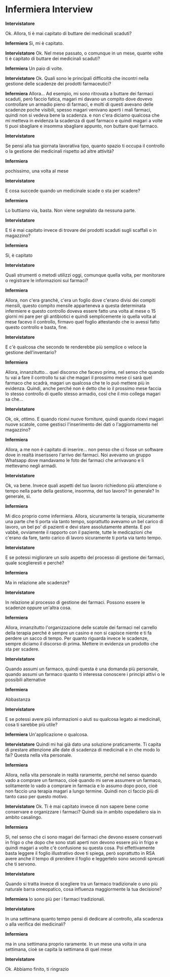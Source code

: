 # Infermiera Interview

**Intervistatore**

Ok. Allora, ti è mai capitato di buttare dei medicinali scaduti?

**Infermiera**
Sì, mi è capitato.

**Intervistatore**
Ok. Nel mese passato, o comunque in un mese, quante volte ti è capitato di buttare dei medicinali scaduti?

**Infermiera**
Un paio di volte.

**Intervistatore**
Ok. Quali sono le principali difficoltà che incontri nella gestione delle scadenze dei prodotti farmaceutici?

**Infermiera**
Allora... Ad esempio, mi sono ritrovata a buttare dei farmaci scaduti, però faccio fatica, magari mi davano un compito dove dovevo controllare un armadio pieno di farmaci, e molti di questi avevano delle scadenze poche visibili, spesso magari venivano aperti i mali farmaci, quindi non si vedeva bene la scadenza. e non c'era diciamo qualcosa che mi metteva in evidenza la scadenza di quel farmaco e quindi magari a volte ti puoi sbagliare e insomma sbagliare appunto, non buttare quel farmaco.

**Intervistatore**

Se pensi alla tua giornata lavorativa tipo, quanto spazio ti occupa il controllo o la gestione dei medicinali rispetto ad altre attività?

**Infermiera**

pochissimo, una volta al mese

**Intervistatore**

E cosa succede quando un medicinale scade o sta per scadere?

**Infermiera**

Lo buttiamo via, basta. Non viene segnalato da nessuna parte. 

**Intervistatore**

E ti è mai capitato invece di trovare dei prodotti scaduti sugli scaffali o in magazzino? 

**Infermiera**

Si, è capitato

**Intervistatore**

Quali strumenti o metodi utilizzi oggi, comunque quella volta, per monitorare o registrare le informazioni sui farmaci?

**Infermiera**

Allora, non c'era granchè, c'era un foglio dove c'erano divisi dei compiti mensili, questo compito mensile apparteneva a questa determinata infermiere e questo controllo doveva essere fatto una volta al mese o 15 giorni mi pare per gli antibiotici e quindi semplicemente io quella volta al mese facevo il controllo, firmavo quel foglio attestando che io avessi fatto questo controllo e basta, fine.

**Intervistatore**

E c'è qualcosa che secondo te renderebbe più semplice o veloce la gestione dell'inventario?

**Infermiera**

Allora, innanzitutto... quel discorso che facevo prima, nel senso che quando tu vai a fare il controllo tu sai che magari il prossimo mese ci sarà quel farmaco che scadrà, magari un qualcosa che te lo può mettere più in evidenza. Quindi, anche perché non è detto che io il prossimo mese faccia lo stesso controllo di quello stesso armadio, così che il mio collega magari sa che...

**Intervistatore**

Ok, ok, ottimo. E quando ricevi nuove forniture, quindi quando ricevi magari nuove scatole, come gestisci l'inserimento dei dati o l'aggiornamento nel magazzino?

**Infermiera**

Allora, a me non è capitato di inserire... non penso che ci fosse un software dove in realtà inserissero l'arrivo dei farmaci. Noi avevamo un gruppo Whatsapp dove mandavamo le foto dei farmaci che arrivavano e li mettevamo negli armadi.

**Intervistatore**

Ok, va bene. Invece quali aspetti del tuo lavoro richiedono più attenzione o tempo nella parte della gestione, insomma, del tuo lavoro? In generale? In generale, sì.

**Infermiera**

Mi dico proprio come infermiera. Allora, sicuramente la terapia, sicuramente una parte che ti porta via tanto tempo, soprattutto avevamo un bel carico di lavoro, un bel po' di pazienti e devi stare assolutamente attenta. E poi vabbè, ovviamente il rapporto con il paziente, tutte le medicazioni che c'erano da fare, tanto carico di lavoro sicuramente ti porta via tanto tempo.

**Intervistatore**

E se potessi migliorare un solo aspetto del processo di gestione dei farmaci, quale sceglieresti e perché?

**Infermiera**

Ma in relazione alle scadenze?

**Intervistatore**

In relazione al processo di gestione dei farmaci. Possono essere le scadenze oppure un'altra cosa.

**Infermiera**

Allora, innanzitutto l'organizzazione delle scatole dei farmaci nel carrello della terapia perché è sempre un casino e non si capisce niente e ti fa perdere un sacco di tempo. Per quanto riguarda invece le scadenze, sempre diciamo il discorso di prima. Mettere in evidenza un prodotto che sta per scadere.

**Intervistatore**

Quando assumi un farmaco, quindi questa è una domanda più personale, quando assumi un farmaco quanto ti interessa conoscere i principi attivi o le possibili alternative

**Infermiera** 

Abbastanza

**Intervistatore**

E se potessi avere più informazioni o aiuti su qualcosa legato ai medicinali, cosa ti sarebbe più utile?

**Infermiera**
Un'applicazione o qualcosa.

**Intervistatore**
Quindi mi hai già dato una soluzione praticamente. Ti capita di prestare attenzione alle date di scadenza di medicinali e in che modo lo fai? Questa nella vita personale.

**Infermiera**

Allora, nella vita personale in realtà raramente, perché nel senso quando vado a comprare un farmaco, cioè quando mi serve assumere un farmaco, solitamente lo vado a comprare in farmacia e lo assumo dopo poco, cioè non faccio una terapia magari a lungo termine. Quindi non ci faccio più di tanto caso per questo motivo.

**Intervistatore**
Ok. Ti è mai capitato invece di non sapere bene come conservare e organizzare i farmaci? Quindi sia in ambito ospedaliero sia in ambito casalingo.

**Infermiera**

Sì, nel senso che ci sono magari dei farmaci che devono essere conservati in frigo o che dopo che sono stati aperti non devono essere più in frigo e quindi magari a volte c'è confusione su questa cosa. Poi effettivamente basta leggere il foglio illustrativo dove ti spiega, però soprattutto in RSA avere anche il tempo di prendere il foglio e leggertelo sono secondi sprecati che ti servono. 

**Intervistatore**

Quando si tratta invece di scegliere tra un farmaco tradizionale o uno più naturale barra omeopatico, cosa influenza maggiormente la tua decisione?

**Infermiera**
Io sono più per i farmaci tradizionali.

**Intervistatore**

In una settimana quanto tempo pensi di dedicare al controllo, alla scadenza o alla verifica dei medicinali?

**Infermiera**

ma in una settimana proprio raramente. In un mese una volta in una settimana, cioè se capita la settimana di quel mese

**Intervistatore**

Ok. Abbiamo finito, ti ringrazio